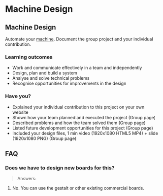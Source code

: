 # Machine Design

## Machine Design

Automate your [machine](http://academy.cba.mit.edu/classes/mechanical_design/index.html). Document the group project and your individual contribution.

### Learning outcomes

* Work and communicate effectively in a team and independently
* Design, plan and build a system
* Analyse and solve technical problems
* Recognise opportunities for improvements in the design

### Have you?

* Explained your individual contribution to this project on your own website
* Shown how your team planned and executed the project (Group page)
* Described problems and how the team solved them (Group page)
* Listed future development opportunities for this project (Group page)
* Included your design files, 1 min video (1920x1080 HTML5 MP4) + slide (1920x1080 PNG) (Group page)

## FAQ

### Does we have to design new boards for this?
> Answers:
1. No. You can use the gestalt or other existing commercial boards.
